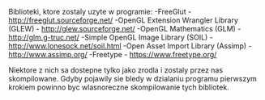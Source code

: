 
Biblioteki, ktore zostaly uzyte w programie:
-FreeGlut - http://freeglut.sourceforge.net/
-OpenGL Extension Wrangler Library (GLEW) - http://glew.sourceforge.net/
-OpenGL Mathematics (GLM) - http://glm.g-truc.net/
-Simple OpenGL Image Library (SOIL) - http://www.lonesock.net/soil.html
-Open Asset Import Library (Assimp) - http://www.assimp.org/
-Freetype - https://www.freetype.org/

Niektore z nich sa dostepne tylko jako zrodla i zostaly przez nas skompilowane. 
Gdyby pojawily sie bledy w dzialaniu programu pierwszym krokiem powinno byc wlasnoreczne skompilowanie tych bibliotek.